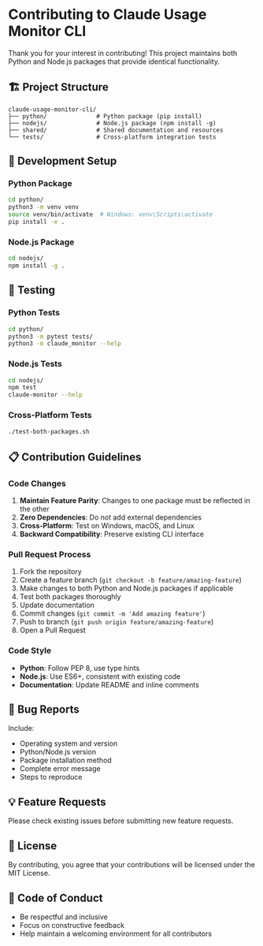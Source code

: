 # Contributing to Claude Usage Monitor CLI

Thank you for your interest in contributing! This project maintains both Python and Node.js packages that provide identical functionality.

## 🏗️ Project Structure

```
claude-usage-monitor-cli/
├── python/              # Python package (pip install)
├── nodejs/              # Node.js package (npm install -g)
├── shared/              # Shared documentation and resources
└── tests/               # Cross-platform integration tests
```

## 🚀 Development Setup

### Python Package
```bash
cd python/
python3 -m venv venv
source venv/bin/activate  # Windows: venv\Scripts\activate
pip install -e .
```

### Node.js Package
```bash
cd nodejs/
npm install -g .
```

## 🧪 Testing

### Python Tests
```bash
cd python/
python3 -m pytest tests/
python3 -m claude_monitor --help
```

### Node.js Tests
```bash
cd nodejs/
npm test
claude-monitor --help
```

### Cross-Platform Tests
```bash
./test-both-packages.sh
```

## 📋 Contribution Guidelines

### Code Changes
1. **Maintain Feature Parity**: Changes to one package must be reflected in the other
2. **Zero Dependencies**: Do not add external dependencies
3. **Cross-Platform**: Test on Windows, macOS, and Linux
4. **Backward Compatibility**: Preserve existing CLI interface

### Pull Request Process
1. Fork the repository
2. Create a feature branch (`git checkout -b feature/amazing-feature`)
3. Make changes to both Python and Node.js packages if applicable
4. Test both packages thoroughly
5. Update documentation
6. Commit changes (`git commit -m 'Add amazing feature'`)
7. Push to branch (`git push origin feature/amazing-feature`)
8. Open a Pull Request

### Code Style
- **Python**: Follow PEP 8, use type hints
- **Node.js**: Use ES6+, consistent with existing code
- **Documentation**: Update README and inline comments

## 🐛 Bug Reports

Include:
- Operating system and version
- Python/Node.js version
- Package installation method
- Complete error message
- Steps to reproduce

## 💡 Feature Requests

Please check existing issues before submitting new feature requests.

## 📄 License

By contributing, you agree that your contributions will be licensed under the MIT License.

## 🤝 Code of Conduct

- Be respectful and inclusive
- Focus on constructive feedback
- Help maintain a welcoming environment for all contributors